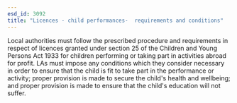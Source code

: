 ```yaml
---
esd_id: 3092
title: "Licences - child performances-  requirements and conditions"
---
```


Local authorities must follow the prescribed procedure and requirements in respect of licences granted under section 25 of the Children and Young Persons Act 1933 for children performing or taking part in activities abroad for profit.  LAs must impose any conditions which they consider necessary in order to ensure that the child is fit to take part in the performance or activity; proper provision is made to secure the child's health and wellbeing; and proper provision is made to ensure that the child's education will not suffer.  

